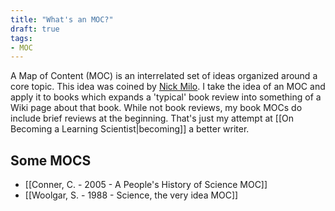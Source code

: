 ```yaml
---
title: "What's an MOC?"
draft: true
tags:
- MOC
---
```


A Map of Content (MOC) is an interrelated set of ideas organized around a core topic. This idea was coined by [Nick Milo](https://twitter.com/NickMilo). I take the idea of an MOC and apply it to books which expands a 'typical' book review into something of a Wiki page about that book. While not book reviews, my book MOCs do include brief reviews at the beginning. That's just my attempt at [[On Becoming a Learning Scientist|becoming]] a better writer.

<h2>Some MOCS </h2>

- [[Conner, C. - 2005 - A People's History of Science MOC]]
- [[Woolgar, S. - 1988 - Science, the very idea MOC]]
